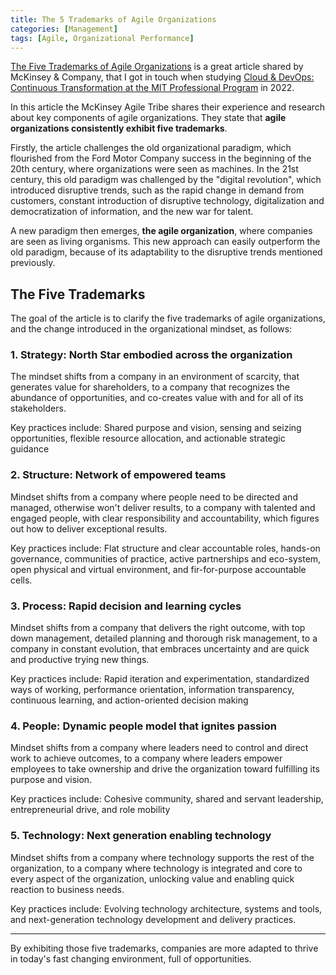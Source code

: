 ```yaml
---
title: The 5 Trademarks of Agile Organizations
categories: [Management]
tags: [Agile, Organizational Performance]
---
```


[The Five Trademarks of Agile Organizations](https://www.mckinsey.com/business-functions/people-and-organizational-performance/our-insights/the-five-trademarks-of-agile-organizations) is a great article shared by McKinsey & Company, that I got in touch when studying [Cloud & DevOps: Continuous Transformation at the MIT Professional Program](https://professionalprograms.mit.edu/online-program-cloud-devops-continuous-transformation/) in 2022.

In this article the McKinsey Agile Tribe shares their experience and research about key components of agile organizations. They state that **agile organizations consistently exhibit five trademarks**.

Firstly, the article challenges the old organizational paradigm, which flourished from the Ford Motor Company success in the beginning of the 20th century, where organizations were seen as machines. In the 21st century, this old paradigm was challenged by the "digital revolution", which introduced disruptive trends, such as the rapid change in demand from customers, constant introduction of disruptive technology, digitalization and democratization of information, and the new war for talent.

A new paradigm then emerges, **the agile organization**, where companies are seen as living organisms. This new approach can easily outperform the old paradigm, because of its adaptability to the disruptive trends mentioned previously.

## The Five Trademarks

The goal of the article is to clarify the five trademarks of agile organizations, and the change introduced in the organizational mindset, as follows:

### 1. Strategy: North Star embodied across the organization

The mindset shifts from a company in an environment of scarcity, that generates value for shareholders, to a company that recognizes the abundance of opportunities, and co-creates value with and for all of its stakeholders.

Key practices include: Shared purpose and vision, sensing and seizing opportunities, flexible resource allocation, and actionable strategic guidance

### 2. Structure: Network of empowered teams

Mindset shifts from a company where people need to be directed and managed, otherwise won't deliver results, to a company with talented and engaged people, with clear responsibility and accountability, which figures out how to deliver exceptional results.

Key practices include: Flat structure and clear accountable roles, hands-on governance, communities of practice, active partnerships and eco-system, open physical and virtual environment, and fir-for-purpose accountable cells.

### 3. Process: Rapid decision and learning cycles

Mindset shifts from a company that delivers the right outcome, with top down management, detailed planning and thorough risk management, to a company in constant evolution, that embraces uncertainty and are quick and productive trying new things.

Key practices include: Rapid iteration and experimentation, standardized ways of working, performance orientation, information transparency, continuous learning, and action-oriented decision making

### 4. People: Dynamic people model that ignites passion

Mindset shifts from a company where leaders need to control and direct work to achieve outcomes, to a company where leaders empower employees to take ownership and drive the organization toward fulfilling its purpose and vision.

Key practices include: Cohesive community, shared and servant leadership, entrepreneurial drive, and role mobility

### 5. Technology: Next generation enabling technology

Mindset shifts from a company where technology supports the rest of the organization, to a company where technology is integrated and core to every aspect of the organization, unlocking value and enabling quick reaction to business needs.  

Key practices include: Evolving technology architecture, systems and tools, and next-generation technology development and delivery practices.

---

By exhibiting those five trademarks, companies are more adapted to thrive in today's fast changing environment, full of opportunities.